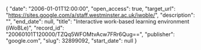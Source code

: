 {
  "date": "2006-01-01T12:00:00", 
  "open_access": true, 
  "target_url": "https://sites.google.com/a/staff.westminster.ac.uk/iwoble/", 
  "description": "", 
  "end_date": null, 
  "title": "Interactive work-based learning environment (iWoBLe)", 
  "record_id": "20060101T120000/TZQq5WFOMtvAcw7FRr6Qug==", 
  "publisher": "google.com", 
  "slug": 32899092, 
  "start_date": null
}

